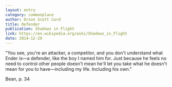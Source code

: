 ```yaml
---
layout: entry
category: commonplace
author: Orson Scott Card
title: Defender
publication: Shadows in Flight
link: https://en.wikipedia.org/wiki/Shadows_in_Flight
date: 2014-12-29
---
```


"You see, you're an attacker, a competitor, and you don't understand what Ender is—a defender, like the boy I named him for. Just because he feels no need to control other people doesn't mean he'll let you take what he doesn't mean for you to have—including my life. Including his own."

Bean, p. 34
